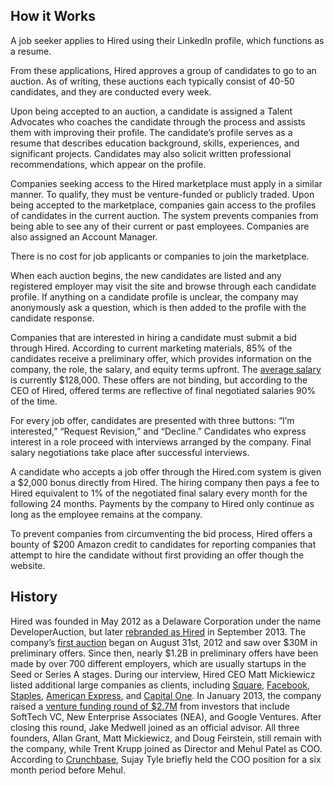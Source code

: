 ## How it Works

A job seeker applies to Hired using their LinkedIn profile, which functions as a resume. 

From these applications, Hired approves a group of candidates to go to an auction. As of writing, these auctions each typically consist of 40-50 candidates, and they are conducted every week.

Upon being accepted to an auction, a candidate is assigned a Talent Advocates who coaches the candidate through the process and assists them with improving their profile. The candidate’s profile serves as a resume that describes education background, skills, experiences, and significant projects. Candidates may also solicit written professional recommendations, which appear on the profile.

Companies seeking access to the Hired marketplace must apply in a similar manner. To qualify, they must be venture-funded or publicly traded. Upon being accepted to the marketplace, companies gain access to the profiles of candidates in the current auction. The system prevents companies from being able to see any of their current or past employees. Companies are also assigned an Account Manager.

There is no cost for job applicants or companies to join the marketplace.

When each auction begins, the new candidates are listed and any registered employer may visit the site and browse through each candidate profile. If anything on a candidate profile is unclear, the company may anonymously ask a question, which is then added to the profile with the candidate response.

Companies that are interested in hiring a candidate must submit a bid through Hired. According to current marketing materials, 85% of the candidates receive a preliminary offer, which provides information on the company, the role, the salary, and equity terms upfront. The [average salary](http://www.forbes.com/sites/o/2013/10/30/hired-com-has-built-what-every-tech-company-wants-a-pipeline-of-top-technical-talent/) is currently $128,000. These offers are not binding, but according to the CEO of Hired, offered terms are reflective of final negotiated salaries 90% of the time.

For every job offer, candidates are presented with three buttons: “I’m interested,” “Request Revision,” and “Decline.” Candidates who express interest in a role proceed with interviews arranged by the company. Final salary negotiations take place after successful interviews.

A candidate who accepts a job offer through the Hired.com system is given a $2,000 bonus directly from Hired. The hiring company then pays a fee to Hired equivalent to 1% of the negotiated final salary every month for the following 24 months. Payments by the company to Hired only continue as long as the employee remains at the company. 

To prevent companies from circumventing the bid process, Hired offers a bounty of $200 Amazon credit to candidates for reporting companies that attempt to hire the candidate without first providing an offer though the website. 


## History

Hired was founded in May 2012 as a Delaware Corporation under the name DeveloperAuction, but later [rebranded as Hired](http://techcrunch.com/2013/09/17/developer-auction-is-hired-com/) in September 2013. The company’s [first auction](http://techcrunch.com/2012/09/06/quora-airbnb-others-made-30m-in-job-offers-to-engineers-in-first-2-weeks-of-developerauction/) began on August 31st, 2012 and saw over $30M in preliminary offers. Since then, nearly $1.2B in preliminary offers have been made by over 700 different employers, which are usually startups in the Seed or Series A stages. During our interview, Hired CEO Matt Mickiewicz listed additional large companies as clients, including [Square](http://squareup.com), [Facebook](http://facebook.com), [Staples](http://staples.com), [American Express](http://americanexpress.com), and [Capital One](http://capitalone.com). In January 2013, the company raised a [venture funding round of $2.7M](http://techcrunch.com/2013/03/14/developerauction/) from investors that include SoftTech VC, New Enterprise Associates (NEA), and Google Ventures. After closing this round, Jake Medwell joined as an official advisor. All three founders, Allan Grant, Matt Mickiewicz, and Doug Feirstein, still remain with the company, while Trent Krupp joined as Director and Mehul Patel as COO. According to [Crunchbase](http://www.crunchbase.com/company/hired), Sujay Tyle briefly held the COO position for a six month period before Mehul.
